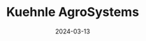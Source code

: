 ---  
layout: startup_page  
title: "Kuehnle AgroSystems"  
id: "kuehnleagro.com"  
permalink: "/kuehnleagrosystemskuehnleagro.com03132024/"  
website: "https://www.kuehnleagro.com/"  
funding_round: "Series A2"  
funding_amount: "$3M"  
investors: "S2G Ventures, Aqua-Spark, Hatch, Cavallo Ventures"  
about: "Kuehnle AgroSystems (KAS) is a microalgae company focused on producing natural astaxanthin at faster and more affordable rates. Their patented process uses dark fermentation to achieve higher yields and lower costs than traditional methods, targeting the aquaculture and human nutraceutical markets. This sustainable approach aims to replace synthetic astaxanthin with a natural alternative."  
markets: "Aquaculture, Nutraceuticals, Biotechnology, Health Care, Specialty Chemicals, AgTech, Life Sciences"  
hq: "Honolulu, Hawaii, United States"  
founded_year: "2002"  
linkedin: "https://www.linkedin.com/company/kuehnle-agrosystems-inc."  
twitter: ""  
instagram: ""  
facebook: ""  
crunchbase: "https://www.crunchbase.com/organization/kuehnle-agrosystems"  
pitchbook: "https://pitchbook.com/profiles/company/56100-43"  

date_display: "13-Mar-2024"  
date: "2024-03-13"

# SEO Optimization  
meta_title: "Kuehnle AgroSystems - Series A2 Funding ($3M)"  
meta_description: "Kuehnle AgroSystems, Kuehnle AgroSystems (KAS) is a microalgae company focused on producing natural astaxanthin at faster and more affordable rates. Their patented process..."  
meta_keywords: "Kuehnle AgroSystems, Aquaculture, Nutraceuticals, Biotechnology, Health Care, Specialty Chemicals, AgTech, Life Sciences, Series A2 funding"  
canonical_url: "https://startup.projectstartups.com/kuehnleagrosystemskuehnleagro.com03132024/"  
---